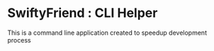 # SwiftyFriend : CLI Helper
This is a command line application created to speedup development process


